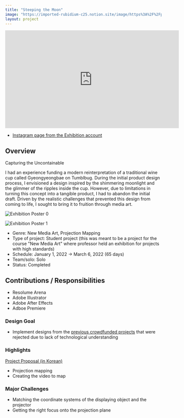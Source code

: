 ```yaml
---
title: "Steeping the Moon"
image: "https://imported-rubidium-c25.notion.site/image/https%3A%2F%2Fprod-files-secure.s3.us-west-2.amazonaws.com%2Fdf426fa9-315c-4c07-b8cd-92ef2da301ff%2F22c73c5d-fef2-4713-b36c-d691683feaeb%2F%25EB%25B2%25A0%25EC%258A%25A4%25ED%258A%25B8%25EC%25BB%25B71.jpg?table=block&id=c1ae5ea0-8580-4435-bddf-861ce263795d&spaceId=df426fa9-315c-4c07-b8cd-92ef2da301ff&width=2000&userId=&cache=v2"
layout: project
---
```


<p><iframe width="560" height="315" src="https://www.youtube.com/embed/yzG5On8NSss" title="Steeping the Moon" frameBorder="0"   allow="accelerometer; autoplay; clipboard-write; encrypted-media; gyroscope; picture-in-picture; web-share"  allowFullScreen><br>Powered by <a href="https://youtubeembedcode.com">youtube embed code</a> and <a href="https://snabblan.io/">snabblån utan uc</a></iframe></p>

* [Instagram page from the Exhibition account](https://www.instagram.com/p/Caprt0Lhw3w/)

## Overview

Capturing the Uncontainable

I had an experience funding a modern reinterpretation of a traditional wine cup called Gyeongyeongbae on Tumblbug. During the initial product design process, I envisioned a design inspired by the shimmering moonlight and the glimmer of the ripples inside the cup. However, due to limitations in turning this concept into a tangible product, I had to abandon the initial draft. Driven by the realistic challenges that prevented this design from coming to life, I sought to bring it to fruition through media art.

![Exhibition Poster 0](https://imported-rubidium-c25.notion.site/image/https%3A%2F%2Fprod-files-secure.s3.us-west-2.amazonaws.com%2Fdf426fa9-315c-4c07-b8cd-92ef2da301ff%2F74b63a39-6195-4236-9cc6-e4d49b3deb5c%2F%25ED%258F%25AC%25EC%258A%25A4%25ED%2584%25B0.jpg?table=block&id=3a36cbd7-80de-42a1-ab27-94417b9989ea&spaceId=df426fa9-315c-4c07-b8cd-92ef2da301ff&width=660&userId=&cache=v2)

![Exhibition Poster 1](https://imported-rubidium-c25.notion.site/image/https%3A%2F%2Fprod-files-secure.s3.us-west-2.amazonaws.com%2Fdf426fa9-315c-4c07-b8cd-92ef2da301ff%2F2d9b1ae6-b1e4-4355-a68d-e839ca9d39db%2F%25ED%258F%25AC%25EC%258A%25A4%25ED%2584%25B02.jpg?table=block&id=ce43ce12-8774-49dd-94a9-8050f2f3d8e7&spaceId=df426fa9-315c-4c07-b8cd-92ef2da301ff&width=660&userId=&cache=v2)

* Genre: New Media Art, Projection Mapping
* Type of project: Student project (this was meant to be a project for the course "New Media Art" where professor held an exhibition for projects with high standards)
* Schedule: January 1, 2022 &rarr; March 6, 2022 (65 days)
* Team/solo: Solo
* Status: Completed

## Contributions / Responsibilities

* Resolume Arena
* Adobe Illustrator
* Adobe After Effects
* Adboe Premiere

### Design Goal

* Implement designs from the [previous crowdfunded projects](/_projects/20201202_a_cup_embodying_the_aesthetic_of_restraint.markdown) that were rejected due to lack of technological understanding

### Highlights

[Project Proposal (in Korean)](/assets/documents/steeping_the_moon_proposal.pdf)

* Projection mapping
* Creating the video to map

### Major Challenges

* Matching the coordinate systems of the displaying object and the projector
* Getting the right focus onto the projection plane
